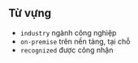 ## Từ vựng
- `industry` ngành công nghiệp
- `on-premise` trên nền tảng, tại chỗ
- `recognized` được công nhận